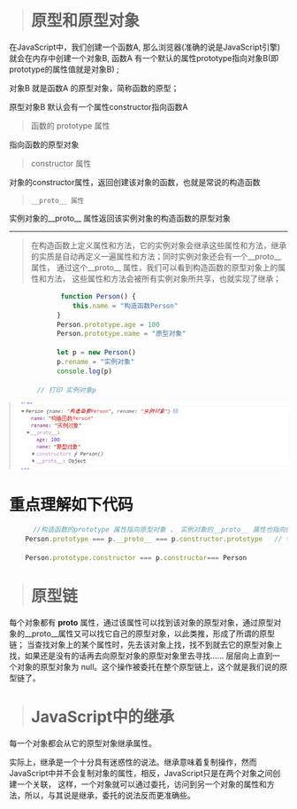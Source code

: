 

> # 原型和原型对象

在JavaScript中，我们创建一个函数A, 那么浏览器(准确的说是JavaScript引擎)就会在内存中创建一个对象B,
函数A 有一个默认的属性prototype指向对象B(即prototype的属性值就是对象B) ;

对象B 就是函数A 的原型对象，简称函数的原型；

原型对象B 默认会有一个属性constructor指向函数A


>  函数的 prototype 属性

指向函数的原型对象

> constructor 属性

对象的constructor属性，返回创建该对象的函数，也就是常说的构造函数

>     __proto__ 属性

实例对象的__proto__ 属性返回该实例对象的构造函数的原型对象

-------

>  在构造函数上定义属性和方法，它的实例对象会继承这些属性和方法，继承的实质是自动再定义一遍属性和方法；同时实例对象还会有一个__proto__ 属性，
  通过这个__proto__ 属性，我们可以看到构造函数的原型对象上的属性和方法， 这些属性和方法会被所有实例对象所共享，也就实现了继承；


```javascript
             function Person() {
                this.name = "构造函数Person"
            }
            Person.prototype.age = 100
            Person.prototype.name = "原型对象"

            let p = new Person()
            p.rename = "实例对象"
            console.log(p)
            
       // 打印 实例对象p 
```
  ![avatar](../image/js-prototype01.png) 


# 重点理解如下代码
  ```javascript
        //构造函数的prototype 属性指向原型对象 ， 实例对象的__proto__ 属性也指向的是原型对象；
      Person.prototype === p.__proto__ === p.constructor.prototype   // true 

      Person.prototype.constructor === p.constructor=== Person 

  ```

> # 原型链

每个对象都有 __proto__ 属性，通过该属性可以找到该对象的原型对象，通过原型对象的__proto__属性又可以找它自己的原型对象，以此类推，形成了所谓的原型链；
当查找对象上的某个属性时，先去该对象上找，找不到就去它的原型对象上找，如果还是没有的话再去向原型对象的原型对象里去寻找...... 层层向上直到一个对象的原型对象为 null。这个操作被委托在整个原型链上，这个就是我们说的原型链了。

> # JavaScript中的继承

每一个对象都会从它的原型对象继承属性。

实际上，继承是一个十分具有迷惑性的说法。继承意味着复制操作，然而JavaScript中并不会复制对象的属性，相反，JavaScript只是在两个对象之间创建一个关联，
这样，一个对象就可以通过委托，访问到另一个对象的属性和方法，所以，与其说是继承，委托的说法反而更准确些。